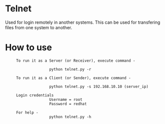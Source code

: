 # Telnet
Used for login remotely in another systems. This can be used for transfering files from one system to another.

# How to use 

         To run it as a Server (or Receiver), execute command -
         
                        python telnet.py -r

         To run it as a Client (or Sender), execute command -

                        python telnet.py -s 192.168.10.10 (server_ip)

         Login credentials
                        Username = root
                        Password = redhat

         For help -
                        python telnet.py -h
